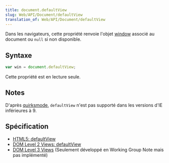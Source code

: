 ```yaml
---
title: document.defaultView
slug: Web/API/Document/defaultView
translation_of: Web/API/Document/defaultView
---
```


Dans les navigateurs, cette propriété renvoie l'objet [window](/fr/docs/DOM/window) associé au document ou `null` si non disponible.

## Syntaxe

```js
var win = document.defaultView;
```

Cette propriété est en lecture seule.

## Notes

D'après [quirksmode](http://www.quirksmode.org/dom/w3c_html.html), `defaultView` n'est pas supporté dans les versions d'IE inférieures à 9.

## Spécification

- [HTML5: defaultView](/fr/docs/HTML/HTML5)
- [DOM Level 2 Views: defaultView](http://www.w3.org/TR/DOM-Level-2-Views/views.html#Views-DocumentView-defaultView)
- [DOM Level 3 Views](http://www.w3.org/TR/DOM-Level-3-Views/) (Seulement développé en Working Group Note mais pas implémenté)
